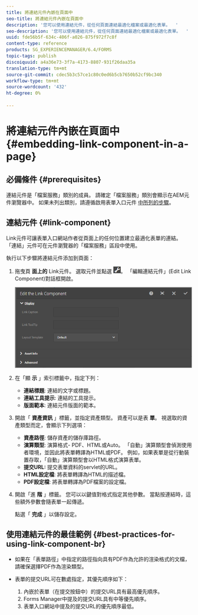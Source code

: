 ```yaml
---
title: 將連結元件內嵌在頁面中
seo-title: 將連結元件內嵌在頁面中
description: '您可以使用連結元件，從任何頁面連結最適化檔案或最適化表單。  '
seo-description: '您可以使用連結元件，從任何頁面連結最適化檔案或最適化表單。  '
uuid: fde56b5f-634c-406f-a026-875f972f7c8f
content-type: reference
products: SG_EXPERIENCEMANAGER/6.4/FORMS
topic-tags: publish
discoiquuid: a4a36e73-3f7a-4173-8807-931f26daa35a
translation-type: tm+mt
source-git-commit: cdec5b3c57ce1c80c0ed6b5cb7650b52cf9bc340
workflow-type: tm+mt
source-wordcount: '432'
ht-degree: 0%

---
```



# 將連結元件內嵌在頁面中{#embedding-link-component-in-a-page}

## 必備條件 {#prerequisites}

連結元件是「檔案服務」類別的成員。 請確定「檔案服務」類別會顯示在AEM元件瀏覽器中。 如果未列出類別，請遵循啟用表單入口元件 [中所列的步驟](/help/forms/using/enabling-forms-portal-components.md)。

## 連結元件 {#link-component}

Link元件可讓表單入口網站作者從頁面上的任何位置建立最適化表單的連結。 「連結」元件可在元件瀏覽器的「檔案服務」區段中使用。

執行以下步驟將連結元件添加到頁面：

1. 拖曳頁 **面上的** Link元件。 選取元件並點選 ![cmppr](assets/cmppr.png)。 「編輯連結元件」(Edit Link Component)對話框開啟。

   ![edit-link-component](assets/edit-link-component.png)

1. 在「顯 **示** 」索引標籤中，指定下列：

   * **連結標題**: 連結的文字或標題。
   * **連結工具提示**: 連結的工具提示。
   * **版面範本**: 連結元件版面的範本。

1. 開啟「 **資產資訊** 」標籤，並指定資產類型。 資產可以是表 **單**。 視選取的資產類型而定，會顯示下列選項：

   * **資產路徑**: 儲存資產的儲存庫路徑。
   * **演算類型**: 演算格式- PDF、HTML或Auto。 「自動」演算類型會偵測使用者環境，並因此將表單轉譯為HTML或PDF。 例如，如果表單是從行動裝置存取，「自動」演算類型會以HTML格式演算表單。
   * **提交URL:**  提交表單資料的servlet的URL。
   * **HTML設定檔**: 將表單轉譯為HTML的描述檔。
   * **PDF設定檔**: 將表單轉譯為PDF檔案的設定檔。

1. 開啟「進 **階** 」標籤。 您可以以鍵值對格式指定其他參數。 當點按連結時，這些額外參數會隨表單一起傳遞。

   點選「 **完成** 」以儲存設定。

## 使用連結元件的最佳範例 {#best-practices-for-using-link-component-br}

* 如果在「表單路徑」中指定的路徑指向具有PDF作為允許的渲染格式的文檔，請確保選擇PDF作為渲染類型。
* 表單的提交URL可在數處指定，其優先順序如下：

   1. 內嵌於表單（在提交按鈕中）的提交URL具有最高優先順序。
   1. Forms Manager中提及的提交URL具有中等優先順序。
   1. 表單入口網站中提及的提交URL的優先順序最低。

